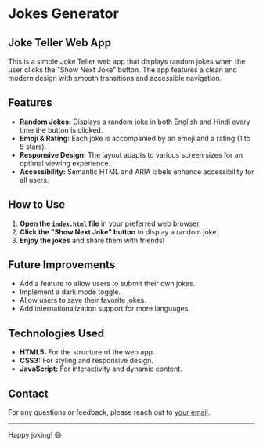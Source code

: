 # Jokes Generator

## Joke Teller Web App

This is a simple Joke Teller web app that displays random jokes when the user clicks the "Show Next Joke" button. The app features a clean and modern design with smooth transitions and accessible navigation.

## Features

- **Random Jokes:** Displays a random joke in both English and Hindi every time the button is clicked.
- **Emoji & Rating:** Each joke is accompanied by an emoji and a rating (1 to 5 stars).
- **Responsive Design:** The layout adapts to various screen sizes for an optimal viewing experience.
- **Accessibility:** Semantic HTML and ARIA labels enhance accessibility for all users.

## How to Use

1. **Open the `index.html` file** in your preferred web browser.
2. **Click the "Show Next Joke" button** to display a random joke.
3. **Enjoy the jokes** and share them with friends!

## Future Improvements

- Add a feature to allow users to submit their own jokes.
- Implement a dark mode toggle.
- Allow users to save their favorite jokes.
- Add internationalization support for more languages.

## Technologies Used

- **HTML5:** For the structure of the web app.
- **CSS3:** For styling and responsive design.
- **JavaScript:** For interactivity and dynamic content.

## Contact

For any questions or feedback, please reach out to [your email](akhileshbisht2020@gmail.com).

---

Happy joking! 😄
